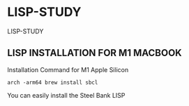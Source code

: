 # LISP-STUDY
LISP-STUDY

## LISP INSTALLATION FOR M1 MACBOOK

Installation Command for M1 Apple Silicon   

    arch -arm64 brew install sbcl
    
    
You can easily install the Steel Bank LISP

